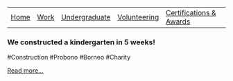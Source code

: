 |                           |                                     |                                   |                           |                           |
|:--------------------------|:------------------------------------|:----------------------------------|:--------------------------|:--------------------------|
| [Home](../)               | [Work](../professional/)            | [Undergraduate](../undergraduate/)| [Volunteering](../volunteering/)  | [Certifications & Awards](../certifications/)|

### We constructed a kindergarten in 5 weeks!
#Construction #Probono #Borneo #Charity

[Read more...](./red)
